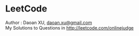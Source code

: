 LeetCode
========

Author : Daoan XU, daoan.xu@gmail.com  
My Solutions to Questions in http://leetcode.com/onlinejudge
